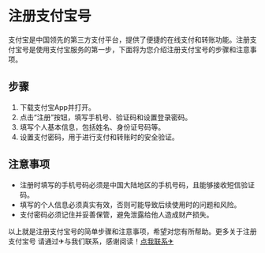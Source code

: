 # 注册支付宝号

支付宝是中国领先的第三方支付平台，提供了便捷的在线支付和转账功能。注册支付宝号是使用支付宝服务的第一步，下面将为您介绍注册支付宝号的步骤和注意事项。

## 步骤

1. 下载支付宝App并打开。
2. 点击“注册”按钮，填写手机号、验证码和设置登录密码。
3. 填写个人基本信息，包括姓名、身份证号码等。
4. 设置支付密码，用于进行支付和转账时的安全验证。

## 注意事项

- 注册时填写的手机号码必须是中国大陆地区的手机号码，且能够接收短信验证码。
- 填写的个人信息必须真实有效，否则可能导致后续使用时的问题和风险。
- 支付密码必须记住并妥善保管，避免泄露给他人造成财产损失。

以上就是注册支付宝号的简单步骤和注意事项，希望对您有所帮助。更多关于注册支付宝号 请通过✈与我们联系，感谢阅读！[点我联系✈](https://www.k02.cc)